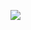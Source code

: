 [![](https://github-readme-stats.vercel.app/api?username=ruyili&count_private=true)](https://github-readme-stats.vercel.app/api?username=ruyili&count_private=true)
